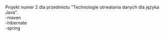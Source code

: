 Projekt numer 2 dla przedmiotu "Technologie utrwalania danych dla języka Java".<br>
-maven<br>
-hibernate<br>
-spring
